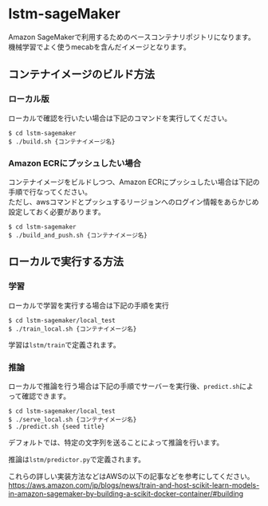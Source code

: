 # lstm-sageMaker
Amazon SageMakerで利用するためのベースコンテナリポジトリになります。
機械学習でよく使うmecabを含んだイメージとなります。


## コンテナイメージのビルド方法
### ローカル版
ローカルで確認を行いたい場合は下記のコマンドを実行してください。
 ```
$ cd lstm-sagemaker
$ ./build.sh {コンテナイメージ名}
```

### Amazon ECRにプッシュしたい場合
コンテナイメージをビルドしつつ、Amazon ECRにプッシュしたい場合は下記の手順で行なってください。  
ただし、awsコマンドとプッシュするリージョンへのログイン情報をあらかじめ設定しておく必要があります。
```
$ cd lstm-sagemaker
$ ./build_and_push.sh {コンテナイメージ名}
```

## ローカルで実行する方法
### 学習
ローカルで学習を実行する場合は下記の手順を実行 

```
$ cd lstm-sagemaker/local_test
$ ./train_local.sh {コンテナイメージ名}
```
学習は`lstm/train`で定義されます。

### 推論
ローカルで推論を行う場合は下記の手順でサーバーを実行後、`predict.sh`によって確認できます。
```
$ cd lstm-sagemaker/local_test
$ ./serve_local.sh {コンテナイメージ名}
$ ./predict.sh {seed title}
```
デフォルトでは、特定の文字列を送ることによって推論を行います。

推論は`lstm/predictor.py`で定義されます。

これらの詳しい実装方法などはAWSの以下の記事などを参考にしてください。
https://aws.amazon.com/jp/blogs/news/train-and-host-scikit-learn-models-in-amazon-sagemaker-by-building-a-scikit-docker-container/#building